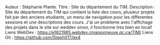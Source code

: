 Auteur : Stéphanie Plante.
Titre : Site du département du TIM.
Description : Site du département du TIM qui contient la liste des cours, plusieur 
projets fait par des anciens etudiants, un menu de navigation pour les differentes sessions et
une descriptions des cours.
J'ai un probleme avec l'affichage des projets dans le site sur weddev sinon, il fonctionne tres bien en local!
Liens WebDev : https://e1821985.webdev.cmaisonneuve.qc.ca/TIM/
Liens Git : https://github.com/Steph017/ex4